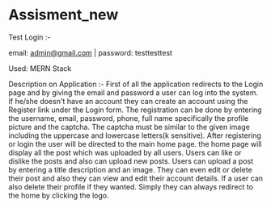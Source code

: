 # Assisment_new

Test Login :-

email: admin@gmail.com | password: testtesttest

Used: MERN Stack

Description on Application :- First of all the application redirects to the Login page and by giving the email and password a user can log into the system. If he/she doesn't have an account they can create an account using the Register link under the Login form. The registration can be done by entering the username, email, password, phone, full name specifically the profile picture and the captcha. The captcha must be similar to the given image including the uppercase and lowercase letters(k sensitive). After registering or login the user will be directed to the main home page. the home page will display all the post which was uploaded by all users. Users can like or dislike the posts and also can upload new posts. Users can upload a post by entering a title description and an image. They can even edit or delete their post and also they can view and edit their account details. If a user can also delete their profile if they wanted. Simply they can always redirect to the home by clicking the logo.
